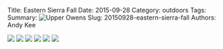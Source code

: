 Title: Eastern Sierra Fall
Date: 2015-09-28
Category: outdoors
Tags:
Summary: ![Upper Owens]({filename}/img/20150911_2a.jpg)
Slug: 20150928-eastern-sierra-fall
Authors: Andy Kee

<div class="slick-gallery">
    <img src="{filename}/img/20150911_1.jpg">
    <img src="{filename}/img/20150911_2.jpg">
    <img src="{filename}/img/20150912_1.jpg">
    <img src="{filename}/img/20150912_2.jpg">
    <img src="{filename}/img/20150912_3.jpg">
    <img src="{filename}/img/20150912_4.jpg">
</div>
